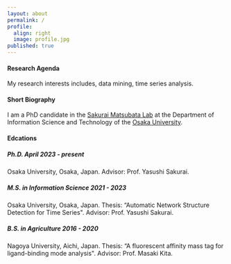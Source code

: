 ```yaml
---
layout: about
permalink: /
profile:
  align: right
  image: profile.jpg
published: true
---
```


#### Research Agenda
My research interests includes, data mining, time series analysis.


#### Short Biography
I am a PhD candidate in the <a href="https://www.dm.sanken.osaka-u.ac.jp/">Sakurai Matsubata Lab</a> at the Department of Information Science and Technology of the <a href="https://www.osaka-u.ac.jp/en/">Osaka University</a>.

#### Edcations

##### Ph.D. April 2023 - present
Osaka University, Osaka, Japan.
Advisor: Prof. Yasushi Sakurai.

##### M.S. in Information Science 2021 - 2023
Osaka University, Osaka, Japan.
Thesis: “Automatic Network Structure Detection for Time Series".
Advisor: Prof. Yasushi Sakurai.

##### B.S. in Agriculture 2016 - 2020
Nagoya University, Aichi, Japan.
Thesis: “A fluorescent affinity mass tag for ligand-binding mode analysis".
Advisor: Prof. Masaki Kita.

